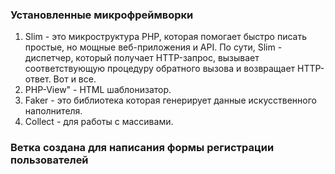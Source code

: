 ### Установленные микрофреймворки
1. Slim - это микроструктура PHP, которая помогает быстро писать простые, но мощные веб-приложения и API. По сути, Slim - диспетчер, который получает HTTP-запрос, вызывает соответствующую процедуру обратного вызова и возвращает HTTP-ответ. Вот и все.
2. PHP-View" - HTML шаблонизатор.
3. Faker - это библиотека которая генерирует данные искусственного наполнителя.
4. Collect - для работы с массивами. 

### Ветка создана для написания формы регистрации пользователей

